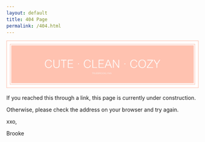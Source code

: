 ```yaml
---
layout: default
title: 404 Page
permalink: /404.html
---
```

<div class = "topBanner">
  <img src="/css/default_header.png" alt="True Brooklynn Banner">
</div>

<div class="someContentBanner">
  <p></p>
  <p>If you reached this through a link, this page is currently under construction.</p>
  <p>Otherwise, please check the address on your browser and try again.</p>
  <p></p>
  <p>xxo,</p>
  <p>Brooke</p>
</div>
